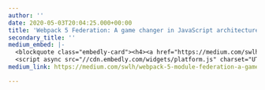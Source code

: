 ```yaml
---
author: ''
date: 2020-05-03T20:04:25.000+00:00
title: 'Webpack 5 Federation: A game changer in JavaScript architecture '
secondary_title: ''
medium_embed: |-
  <blockquote class="embedly-card"><h4><a href="https://medium.com/swlh/webpack-5-module-federation-a-game-changer-to-javascript-architecture-bcdd30e02669">Webpack 5 Federation: A game changer in JavaScript architecture</a></h4><p>Module federation - The Javascript equivalent of what Apollo did with GraphQL. Multiple Webpack builds work together, sharing the dependency graph at runtime. Multiple bundles working as an SPA</p></blockquote>
  <script async src="//cdn.embedly.com/widgets/platform.js" charset="UTF-8"></script>
medium_link: https://medium.com/swlh/webpack-5-module-federation-a-game-changer-to-javascript-architecture-bcdd30e02669

---
```

